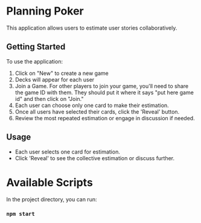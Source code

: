 # Planning Poker

This application allows users to estimate user stories collaboratively.

## Getting Started

To use the application:

1. Click on "New" to create a new game
2. Decks will appear for each user
3. Join a Game.
   For other players to join your game, you'll need to share the game ID with them. They should put it where it says "put here game id" and then click on "Join."
4. Each user can choose only one card to make their estimation.
5. Once all users have selected their cards, click the 'Reveal' button.
6. Review the most repeated estimation or engage in discussion if needed.

## Usage

- Each user selects one card for estimation.
- Click 'Reveal' to see the collective estimation or discuss further.

# Available Scripts

In the project directory, you can run:

### `npm start`


